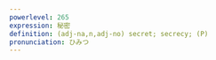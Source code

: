 ```yaml
---
powerlevel: 265
expression: 秘密
definition: (adj-na,n,adj-no) secret; secrecy; (P)
pronunciation: ひみつ
---
```

